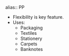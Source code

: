 alias:: PP

- Flexibility is key feature.
- Uses:
	- Packaging
	- Textiles
	- Stationery
	- Carpets
	- Banknotes